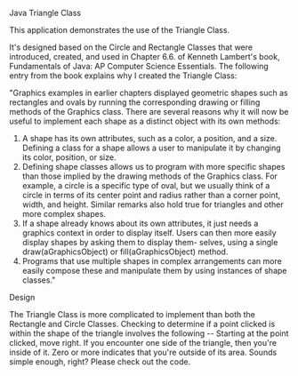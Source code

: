 Java Triangle Class

This application demonstrates the use of the Triangle Class.

It's designed based on the Circle and Rectangle Classes that were introduced, created, and used in Chapter 6.6. of Kenneth Lambert's book, Fundamentals of Java: AP Computer Science Essentials.  The following entry from the book explains why I created the Triangle Class:

"Graphics examples in earlier chapters displayed geometric shapes such as rectangles and
ovals by running the corresponding drawing or filling methods of the Graphics class. There are
several reasons why it will now be useful to implement each shape as a distinct object with its
own methods:
1. A shape has its own attributes, such as a color, a position, and a size. Defining a class for a
shape allows a user to manipulate it by changing its color, position, or size.
2. Defining shape classes allows us to program with more specific shapes than those implied by
the drawing methods of the Graphics class. For example, a circle is a specific type of oval,
but we usually think of a circle in terms of its center point and radius rather than a corner
point, width, and height. Similar remarks also hold true for triangles and other more complex
shapes.
3. If a shape already knows about its own attributes, it just needs a graphics context in order
to display itself. Users can then more easily display shapes by asking them to display them-
selves, using a single draw(aGraphicsObject) or fill(aGraphicsObject) method.
4. Programs that use multiple shapes in complex arrangements can more easily compose these
and manipulate them by using instances of shape classes."

Design

The Triangle Class is more complicated to implement than both the Rectangle and Circle Classes.  Checking to determine if a point clicked is within the shape of the triangle involves the following --  Starting at the point clicked, move right.  If you encounter one side of the triangle, then you're inside of it.  Zero or more indicates that you're outside of its area.  Sounds simple enough, right?  Please check out the code.

